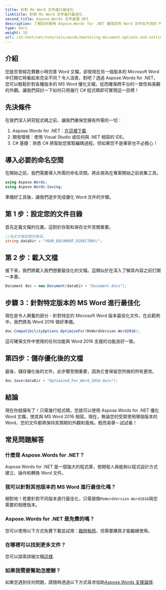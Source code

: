 ```yaml
---
title: 針對 Ms Word 文件進行最佳化
linktitle: 針對 Ms Word 文件進行最佳化
second_title: Aspose.Words 文件處理 API
description: 了解如何使用 Aspose.Words for .NET 確保您的 Word 文件在不同的 Microsoft Word 版本中保持其格式和外觀。
type: docs
weight: 10
url: /zh-hant/net/tutorials/words/mastering-document-options-and-settings/optimize-for-ms-word-document/
---
```

## 介紹

您是否曾經花費數小時完善 Word 文檔，卻發現在另一個版本的 Microsoft Word 中打開它時看起來完全不同？令人沮喪，對吧？透過 Aspose.Words for .NET，您可以輕鬆針對各種版本的 MS Word 優化文檔，從而確保跨平台的一致性和美觀的外觀。讓我們探討一下如何只用幾行 C# 程式碼即可實現這一目標！

## 先決條件

在我們深入研究程式碼之前，讓我們確保您擁有所需的一切：

1.  Aspose.Words for .NET：[在這裡下載](https://releases.aspose.com/words/net/).
2. 開發環境：使用 Visual Studio 或任何與 .NET 相容的 IDE。
3. C# 基礎：熟悉 C# 將幫助您駕馭編碼過程，但如果您不是專家也不必擔心！

## 導入必要的命名空間

在開始之前，我們需要導入所需的命名空間。將此視為在專案開始之前收集工具。

```csharp
using Aspose.Words;
using Aspose.Words.Saving;
```

準備好工具後，讓我們逐步完成優化 Word 文件的步驟。

## 第 1 步：設定您的文件目錄

首先定義文檔的位置。這對於存取和保存文件至關重要。

```csharp
//指定文檔目錄的路徑。
string dataDir = "YOUR_DOCUMENT_DIRECTORY/";
```

## 第 2 步：載入文檔

接下來，我們將載入我們想要最佳化的文檔。這類似於在深入了解其內容之前打開一本書。

```csharp
Document doc = new Document(dataDir + "Document.docx");
```

## 步驟 3：針對特定版本的 MS Word 進行最佳化

現在是令人興奮的部分 - 針對特定的 Microsoft Word 版本最佳化文件。在此範例中，我們將為 Word 2016 做好準備。

```csharp
doc.CompatibilityOptions.OptimizeFor(MsWordVersion.Word2016);
```

這可確保文件中使用的任何功能與 Word 2016 支援的功能良好一致。

## 第四步：儲存優化後的文檔

最後，儲存優化後的文件。此步驟至關重要，因為它會保留您所做的所有更改。

```csharp
doc.Save(dataDir + "Optimized_For_Word_2016.docx");
```

## 結論

現在你就擁有了！只需幾行程式碼，您就可以使用 Aspose.Words for .NET 優化 Word 文檔，使其與 MS Word 2016 相容。現在，無論您的受眾使用哪個版本的 Word，您的文件都將保持其預期的外觀和風格。輕而易舉－試試看！

## 常見問題解答

### 什麼是 Aspose.Words for .NET？
Aspose.Words for .NET 是一個強大的程式庫，使開發人員能夠以程式設計方式建立、操作和轉換 Word 文件。

### 我可以針對其他版本的 MS Word 進行最佳化嗎？
絕對地！若要針對不同版本進行最佳化，只需替換`MsWordVersion.Word2016`與您需要的相應版本。

### Aspose.Words for .NET 是免費的嗎？
您可以使用以下方式免費下載並試用：[臨時執照](https://purchase.aspose.com/temporary-license/)，但需要購買才能繼續使用。

### 在哪裡可以找到更多文件？
您可以探索詳細文檔[這裡](https://reference.aspose.com/words/net/).

### 如果我需要幫助怎麼辦？
如果您遇到任何問題，請隨時透過以下方式尋求協助[Aspose.Words 支援論壇](https://forum.aspose.com/c/words/8).